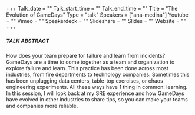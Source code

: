 +++
Talk_date = ""
Talk_start_time = ""
Talk_end_time = ""
Title = "The Evolution of GameDays"
Type = "talk"
Speakers = ["ana-medina"]
Youtube = ""
Vimeo = ""
Speakerdeck = ""
Slideshare = ""
Slides = ""
Website = ""
+++

##### TALK ABSTRACT

How does your team prepare for failure and learn from incidents? GameDays are a time to come together as a team and organization to explore failure and learn. This practice has been done across most industries, from fire departments to technology companies. Sometimes this has been unplugging data centers, table-top exercises, or chaos engineering experiments. All these ways have 1 thing in common: learning. In this session, I will look back at my SRE experience and how GameDays have evolved in other industries to share tips, so you can make your teams and companies more reliable.
